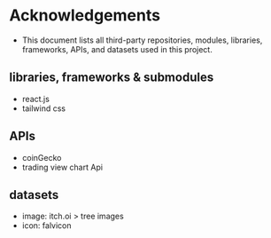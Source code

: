 # Acknowledgements
- This document lists all third-party repositories, modules, libraries, frameworks, APIs, and datasets used in this project.

## libraries, frameworks & submodules
- react.js
- tailwind css

## APIs
- coinGecko
- trading view chart Api

## datasets
- image: itch.oi > tree images
- icon: falvicon
  
